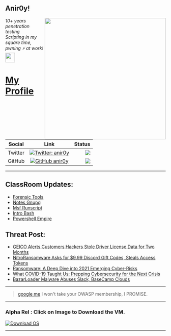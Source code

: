 <h2>Anir0y!</h2>
<img align='right' src="https://github-readme-stats.vercel.app/api?username=anir0y&show_icons=true&theme=dark" width="380">
<p><em>10+ years penetration testing<br>
  Scripting in my square time, pwning ⚡ at work!<img src="https://media.giphy.com/media/WUlplcMpOCEmTGBtBW/giphy.gif" width="30"> 
</em></p>



# [My Profile](https://anir0y.in/refer=githubreadme)

| Social   |      Link      | Status|
|----------|:-------------:|--:|
| Twitter |  [![Twitter: anir0y](https://img.shields.io/twitter/follow/anir0y?label=Follow%20me&style=plastic)](https://twitter.com/anir0y)| ![](https://img.shields.io/badge/Status-Online-blue)|
| GitHub |    [![GitHub anir0y](https://img.shields.io/github/followers/anir0y?label=Fork%20me&style=plastic)](https://github.com/anir0y)   | ![](https://img.shields.io/badge/Status-Online-blue)|


---

## ClassRoom Updates:

<!-- CLASS:START -->
- [Forensic Tools](https://classroom.anir0y.in/post/ref-forensic/)
- [Notes Gnupg](https://classroom.anir0y.in/post/notes-gnupg/)
- [Msf Runscript](https://classroom.anir0y.in/post/msf-runscript/)
- [Intro Bash](https://classroom.anir0y.in/post/intro-bash/)
- [Powershell Empire](https://classroom.anir0y.in/post/powershell-empire-install/)
<!-- CLASS:END -->

## Threat Post:

<!-- THREAT:START -->
- [GEICO Alerts Customers Hackers Stole Driver License Data for Two Months](https://threatpost.com/geico-alerts-hackers-stole-driver-license-data/165493/)
- [NitroRansomware Asks for $9.99 Discord Gift Codes, Steals Access Tokens](https://threatpost.com/nitroransomware-discord-gift-codes/165488/)
- [Ransomware: A Deep Dive into 2021 Emerging Cyber-Risks](https://threatpost.com/ebook-2021-ransomware-emerging-risks/165477/)
- [What COVID-19 Taught Us: Prepping Cybersecurity for the Next Crisis](https://threatpost.com/covid-19-prepping-cybersecurity-crisis/165472/)
- [BazarLoader Malware Abuses Slack, BaseCamp Clouds](https://threatpost.com/bazarloader-malware-slack-basecamp/165455/)
<!-- THREAT:END -->
---


> [google me](https://google.com/search?q=@anir0y) I won't take your OWASP membership, I PROMISE. 

---
### Alpha Rel : Click on Image to Download the VM.
[![Download OS](https://i.imgur.com/4RUjCIA.png)](https://sourceforge.net/projects/classroom-os/files/latest/download)

---

